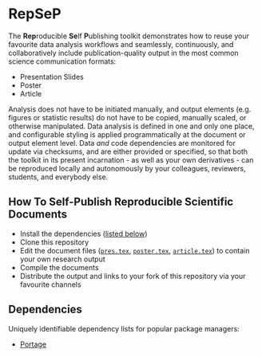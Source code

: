 # RepSeP

The **Rep**roducible **Se**lf **P**ublishing toolkit demonstrates how to reuse your favourite data analysis workflows and seamlessly, continuously, and collaboratively include publication-quality output in the most common science communication formats:

* Presentation Slides
* Poster
* Article

Analysis does not have to be initiated manually, and output elements (e.g. figures or statistic results) do not have to be copied, manually scaled, or otherwise manipulated.
Data analysis is defined in one and only one place, and configurable styling is applied programmatically at the document or output element level.
Data *and* code dependencies are monitored for update via checksums, and are either provided or specified, so that both the toolkit in its present incarnation - as well as your own derivatives - can be reproduced locally and autonomously by your colleagues, reviewers, students, and everybody else. 

## How To Self-Publish Reproducible Scientific Documents

* Install the dependencies ([listed below](#dependencies))
* Clone this repository
* Edit the document files ([`pres.tex`](pres.tex), [`poster.tex`](poster.tex), [`article.tex`](article.tex)) to contain your own research output
* Compile the documents
* Distribute the output and links to your fork of this repository via your favourite channels

## Dependencies

Uniquely identifiable dependency lists for popular package managers:

* [Portage](.portage.deps)

